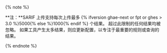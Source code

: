 {% note %}

**注：**SARIF 上传支持每次上传最多 {% ifversion ghae-next or fpt or ghes > 3.0 %}5000{% else %}1000{% endif %} 个结果。 超过此限制的任何结果均被忽略。 如果工具产生太多结果，则应更新配置，以专注于最重要的规则或查询的结果。

{% endnote %}
